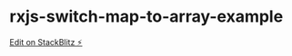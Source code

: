 # rxjs-switch-map-to-array-example

[Edit on StackBlitz ⚡️](https://stackblitz.com/edit/rxjs-switch-map-to-array-example)
